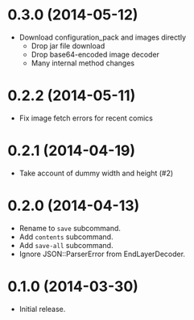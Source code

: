 # 0.3.0 (2014-05-12)
- Download configuration_pack and images directly
    - Drop jar file download
    - Drop base64-encoded image decoder
    - Many internal method changes

# 0.2.2 (2014-05-11)
- Fix image fetch errors for recent comics

# 0.2.1 (2014-04-19)
- Take account of dummy width and height (#2)

# 0.2.0 (2014-04-13)
- Rename to `save` subcommand.
- Add `contents` subcommand.
- Add `save-all` subcommand.
- Ignore JSON::ParserError from EndLayerDecoder.

# 0.1.0 (2014-03-30)
- Initial release.
